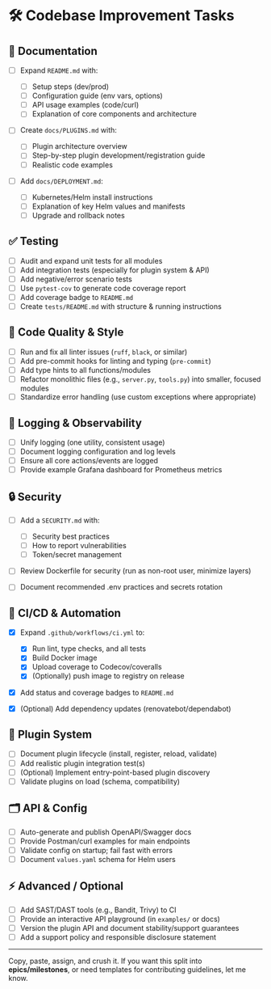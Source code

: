 # 🛠️ Codebase Improvement Tasks

## 🚩 **Documentation**

* [ ] Expand `README.md` with:

    * [ ] Setup steps (dev/prod)
    * [ ] Configuration guide (env vars, options)
    * [ ] API usage examples (code/curl)
    * [ ] Explanation of core components and architecture
* [ ] Create `docs/PLUGINS.md` with:

    * [ ] Plugin architecture overview
    * [ ] Step-by-step plugin development/registration guide
    * [ ] Realistic code examples
* [ ] Add `docs/DEPLOYMENT.md`:

    * [ ] Kubernetes/Helm install instructions
    * [ ] Explanation of key Helm values and manifests
    * [ ] Upgrade and rollback notes

## ✅ **Testing**

* [ ] Audit and expand unit tests for all modules
* [ ] Add integration tests (especially for plugin system & API)
* [ ] Add negative/error scenario tests
* [ ] Use `pytest-cov` to generate code coverage report
* [ ] Add coverage badge to `README.md`
* [ ] Create `tests/README.md` with structure & running instructions

## 💎 **Code Quality & Style**

* [ ] Run and fix all linter issues (`ruff`, `black`, or similar)
* [ ] Add pre-commit hooks for linting and typing (`pre-commit`)
* [ ] Add type hints to all functions/modules
* [ ] Refactor monolithic files (e.g., `server.py`, `tools.py`) into smaller, focused modules
* [ ] Standardize error handling (use custom exceptions where appropriate)

## 📜 **Logging & Observability**

* [ ] Unify logging (one utility, consistent usage)
* [ ] Document logging configuration and log levels
* [ ] Ensure all core actions/events are logged
* [ ] Provide example Grafana dashboard for Prometheus metrics

## 🔒 **Security**

* [ ] Add a `SECURITY.md` with:

    * [ ] Security best practices
    * [ ] How to report vulnerabilities
    * [ ] Token/secret management
* [ ] Review Dockerfile for security (run as non-root user, minimize layers)
* [ ] Document recommended .env practices and secrets rotation

## 🚀 **CI/CD & Automation**

* [x] Expand `.github/workflows/ci.yml` to:

    * [x] Run lint, type checks, and all tests
    * [x] Build Docker image
    * [x] Upload coverage to Codecov/coveralls
    * [x] (Optionally) push image to registry on release
* [x] Add status and coverage badges to `README.md`
* [x] (Optional) Add dependency updates (renovatebot/dependabot)

## 🔌 **Plugin System**

* [ ] Document plugin lifecycle (install, register, reload, validate)
* [ ] Add realistic plugin integration test(s)
* [ ] (Optional) Implement entry-point-based plugin discovery
* [ ] Validate plugins on load (schema, compatibility)

## 🗂️ **API & Config**

* [ ] Auto-generate and publish OpenAPI/Swagger docs
* [ ] Provide Postman/curl examples for main endpoints
* [ ] Validate config on startup; fail fast with errors
* [ ] Document `values.yaml` schema for Helm users

## ⚡ **Advanced / Optional**

* [ ] Add SAST/DAST tools (e.g., Bandit, Trivy) to CI
* [ ] Provide an interactive API playground (in `examples/` or docs)
* [ ] Version the plugin API and document stability/support guarantees
* [ ] Add a support policy and responsible disclosure statement

---

Copy, paste, assign, and crush it.
If you want this split into **epics/milestones**, or need templates for contributing guidelines, let me know.

